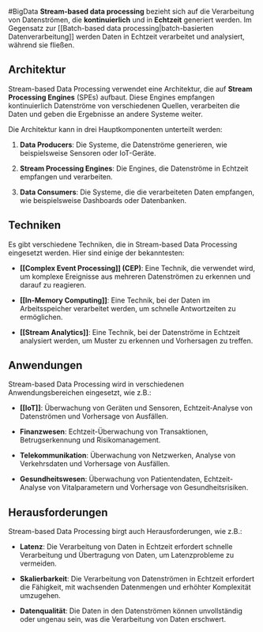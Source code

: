 #BigData 
**Stream-based data processing** bezieht sich auf die Verarbeitung von Datenströmen, die **kontinuierlich** und in **Echtzeit** generiert werden. 
Im Gegensatz zur [[Batch-based data processing|batch-basierten Datenverarbeitung]] werden Daten in Echtzeit verarbeitet und analysiert, während sie fließen.

## Architektur

Stream-based Data Processing verwendet eine Architektur, die auf **Stream Processing Engines** (SPEs) aufbaut. Diese Engines empfangen kontinuierlich Datenströme von verschiedenen Quellen, verarbeiten die Daten und geben die Ergebnisse an andere Systeme weiter.

Die Architektur kann in drei Hauptkomponenten unterteilt werden:

1.  **Data Producers**: Die Systeme, die Datenströme generieren, wie beispielsweise Sensoren oder IoT-Geräte.

2.  **Stream Processing Engines**: Die Engines, die Datenströme in Echtzeit empfangen und verarbeiten.

3.  **Data Consumers**: Die Systeme, die die verarbeiteten Daten empfangen, wie beispielsweise Dashboards oder Datenbanken.


## Techniken

Es gibt verschiedene Techniken, die in Stream-based Data Processing eingesetzt werden. Hier sind einige der bekanntesten:

-   **[[Complex Event Processing]] (CEP)**: Eine Technik, die verwendet wird, um komplexe Ereignisse aus mehreren Datenströmen zu erkennen und darauf zu reagieren.
    
-   **[[In-Memory Computing]]**: Eine Technik, bei der Daten im Arbeitsspeicher verarbeitet werden, um schnelle Antwortzeiten zu ermöglichen.
    
-   **[[Stream Analytics]]**: Eine Technik, bei der Datenströme in Echtzeit analysiert werden, um Muster zu erkennen und Vorhersagen zu treffen.
    

## Anwendungen

Stream-based Data Processing wird in verschiedenen Anwendungsbereichen eingesetzt, wie z.B.:

-   **[[IoT]]**: Überwachung von Geräten und Sensoren, Echtzeit-Analyse von Datenströmen und Vorhersage von Ausfällen.
    
-   **Finanzwesen**: Echtzeit-Überwachung von Transaktionen, Betrugserkennung und Risikomanagement.
    
-   **Telekommunikation**: Überwachung von Netzwerken, Analyse von Verkehrsdaten und Vorhersage von Ausfällen.
    
-   **Gesundheitswesen**: Überwachung von Patientendaten, Echtzeit-Analyse von Vitalparametern und Vorhersage von Gesundheitsrisiken.


## Herausforderungen

Stream-based Data Processing birgt auch Herausforderungen, wie z.B.:

-   **Latenz**: Die Verarbeitung von Daten in Echtzeit erfordert schnelle Verarbeitung und Übertragung von Daten, um Latenzprobleme zu vermeiden.
    
-   **Skalierbarkeit**: Die Verarbeitung von Datenströmen in Echtzeit erfordert die Fähigkeit, mit wachsenden Datenmengen und erhöhter Komplexität umzugehen.
    
-   **Datenqualität**: Die Daten in den Datenströmen können unvollständig oder ungenau sein, was die Verarbeitung von Daten erschwert.